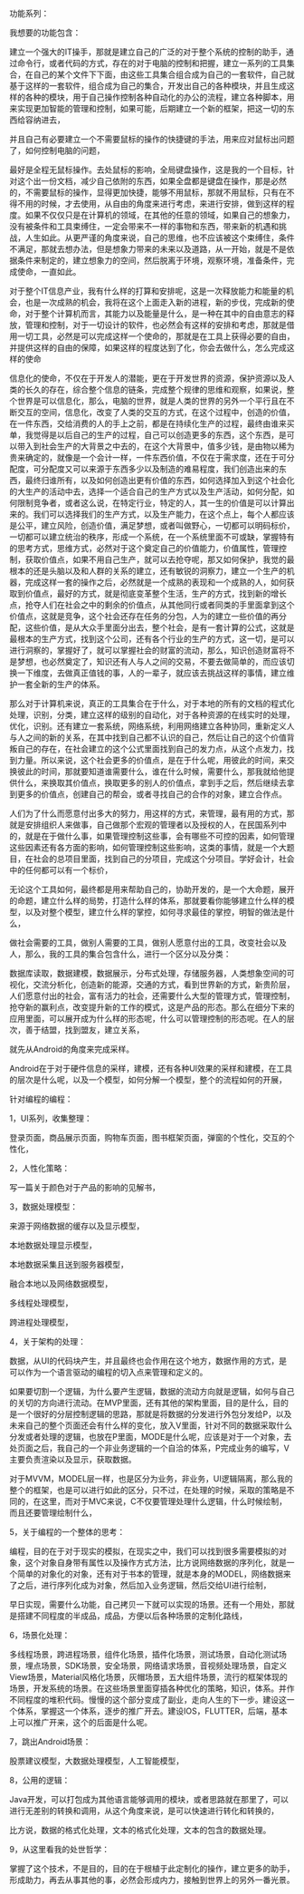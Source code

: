 功能系列：

我想要的功能包含：

建立一个强大的IT操手，那就是建立自己的广泛的对于整个系统的控制的助手，通过命令行，或者代码的方式，存在的对于电脑的控制和把握，建立一系列的工具集合，在自己的某个文件下下面，由这些工具集合组合成为自己的一套软件，自己就基于这样的一套软件，组合成为自己的集合，开发出自己的各种模块，并且生成这样的各种的模块，用于自己操作控制各种自动化的办公的流程，建立各种脚本，用来实现更加智能的管理和控制，如果可能，后期建立一个新的框架，把这一切的东西给容纳进去，

并且自己有必要建立一个不需要鼠标的操作的快捷键的手法，用来应对鼠标出问题了，如何控制电脑的问题，

最好是全程无鼠标操作。去处鼠标的影响，全局键盘操作，这是我的一个目标，针对这个出一份文档，减少自己依附的东西，如果全盘都是键盘在操作，那是必然的，不需要鼠标的操作，显得更加快捷，能够不用鼠标，那就不用鼠标，只有在不得不用的时候，才去使用，从自由的角度来进行考虑，来进行安排，做到这样的程度。如果不仅仅只是在计算机的领域，在其他的任意的领域，如果自己的想象力，没有被条件和工具束缚住，一定会带来不一样的事物和东西，带来新的机遇和挑战，人生如此。从更严谨的角度来说，自己的思维，也不应该被这个束缚住，条件不满足，那就去想办法，但是想象力带来的未来以及道路，从一开始，就是不是依据条件来制定的，建立想象力的空间，然后脱离于环境，观察环境，准备条件，完成使命，一直如此。

对于整个IT信息产业，我有什么样的打算和安排呢，这是一次释放能力和能量的机会，也是一次成熟的机会，我将在这个上面走入新的进程，新的步伐，完成新的使命，对于整个计算机而言，其能力以及能量是什么，是一种在其中的自由意志的释放，管理和控制，对于一切设计的软件，也必然会有这样的安排和考虑，那就是借用一切工具，必然是可以完成这样一个使命的，那就是在工具上获得必要的自由，并提供这样的自由的保障，如果这样的程度达到了化，你会去做什么，怎么完成这样的使命



信息化的使命，不仅在于开发人的潜能，更在于开发世界的资源，保护资源以及人类的长久的存在，综合整个信息的链条，完成整个规律的思维和观察，如果说，整个世界是可以信息化，那么，电脑的世界，就是人类的世界的另外一个平行且在不断交互的空间，信息化，改变了人类的交互的方式，在这个过程中，创造的价值，在一件东西，交给消费的人的手上之前，都是在持续化生产的过程，最终由谁来买单，我觉得是以后自己的生产的过程，自己可以创造更多的东西，这个东西，是可以带入到社会生产的大背景之中去的，在这个大背景中，值多少钱，是由物以稀为贵来确定的，就像是一个会计一样，一件东西价值，不仅在于需求度，还在于可分配度，可分配度又可以来源于东西多少以及制造的难易程度，我们创造出来的东西，最终归谁所有，以及如何创造出更有价值的东西，如何选择加入到这个社会化的大生产的活动中去，选择一个适合自己的生产方式以及生产活动，如何分配，如何限制竞争者，或者这么说，在特定行业，特定的人，其一生的价值是可以计算出来的。我们可以选择我们的生产方式，以及生产能力，在这个点上，每个人都应该是公平，建立风险，创造价值，满足梦想，或者叫做野心，一切都可以明码标价，一切都可以建立统治的秩序，形成一个系统，在一个系统里面不可或缺，掌握特有的思考方式，思维方式，必然对于这个奠定自己的价值能力，价值属性，管理控制，获取价值点，如果不用自己生产，就可以去抢夺呢，那又如何保护，我觉的最根本的还是头脑以及和人群的关系的建立，还有敏锐的洞察力，建立一个生产的机器，完成这样一套的操作之后，必然就是一个成熟的表现和一个成熟的人，如何获取到价值点，最好的方式，就是彻底变革整个生活，生产的方式，找到新的增长点，抢夺人们在社会之中的剩余的价值点，从其他同行或者同类的手里面拿到这个价值点，这就是竞争，这个社会还存在任务的分包，人为的建立一些价值的再分配，这些价值，是从大众手里面分出去，整个社会，是有一套计算的公式，这就是最根本的生产方式，找到这个公司，还有各个行业的生产的方式，这一切，是可以进行洞察的，掌握好了，就可以掌握社会的财富的流动，那么，知识创造财富将不是梦想，也必然奠定了，知识还有人与人之间的交易，不要去做简单的，而应该切换一下维度，去做真正值钱的事，人的一辈子，就应该去挑战这样的事情，建立维护一套全新的生产的体系。

那么对于计算机来说，真正的工具集合在于什么，对于本地的所有的文档的程式化处理，识别，分类，建立这样的级别的自动化，对于各种资源的在线实时的处理，优化，识别。还有建立一套系统，网络系统，利用网络建立各种协同，重新定义人与人之间的新的关系，在其中找到自己都不认识的自己，然后让自己的这个价值背叛自己的存在，在社会建立的这个公式里面找到自己的发力点，从这个点发力，找到力量。所以来说，这个社会更多的价值点，是在于什么呢，用彼此的时间，来交换彼此的时间，那就要知道谁需要什么，谁在什么时候，需要什么，那我就给他提供什么，来换取其价值点，换取更多的别人的价值点，拿到手之后，然后继续去拿到更多的价值点，创建自己的帮会，或者寻找自己的合作的对象，建立合作点。

人们为了什么而愿意付出多大的努力，用这样的方式，来管理，最有用的方式，那就是安排组织人来做事，自己做那个宏观的管理者以及授权的人，在民国系列中的，就是在于做什么事，如果管理控制这些事，会有哪些不可控的因素，如何管理这些因素还有各方面的影响，如何管理控制这些影响，这类的事情，就是一个大题目，在社会的总项目里面，找到自己的分项目，完成这个分项目。学好会计，社会中的任何都可以有一个标价，

无论这个工具如何，最终都是用来帮助自己的，协助开发的，是一个大命题，展开的命题，建立什么样的局势，打造什么样的体系，那就要看你能够建立什么样的模型，以及对整个模型，建立什么样的掌控，如何寻求最佳的掌控，明智的做法是什么，

做社会需要的工具，做别人需要的工具，做别人愿意付出的工具，改变社会以及人，那么，我的工具的集合包含什么，进行一个区分以及分类：

数据库读取，数据建模，数据展示，分布式处理，存储服务器，人类想象空间的可视化，交流分析化，创造新的能源，交通的方式，看到世界新的方式，新贵阶层，人们愿意付出的社会，富有活力的社会，还需要什么大型的管理方式，管理控制，抢夺新的赢利点，改变提升新的工作的模式，这是产品的形态。那么在细分下来的应用里面，可以展开成为什么样的形态呢，什么可以管理控制的形态呢。在人的层次，善于结盟，找到盟友，建立关系，

就先从Android的角度来完成采样。

Android在于对于硬件信息的采样，建模，还有各种UI效果的采样和建模，在工具的层次是什么呢，以及一个模型，如何分解一个模型，整个的流程如何的开展，

针对编程的编程：

1，UI系列，收集整理：

登录页面，商品展示页面，购物车页面，图书框架页面，弹窗的个性化，交互的个性化，

2，人性化策略：

写一篇关于颜色对于产品的影响的见解书，

3，数据处理模型：

来源于网络数据的缓存以及显示模型，

本地数据处理显示模型，

本地数据采集且送到服务器模型，

融合本地以及网络数据模型，

多线程处理模型，

跨进程处理模型，

4，关于架构的处理：

数据，从UI的代码块产生，并且最终也会作用在这个地方，数据作用的方式，是可以作为一个语言驱动的编程的切入点来管理和定义的。

如果要切割一个逻辑，为什么要产生逻辑，数据的流动方向就是逻辑，如何与自己的关切的方向进行流动。在MVP里面，还有其他的架构里面，目的是什么，目的是一个很好的分层控制逻辑的思路，那就是将数据的分发进行外包分发给P，以及未来自己的整个页面还会有什么样的变化，放入V里面，针对不同的数据采取什么分发或者处理的逻辑，也放在P里面，MODE是什么呢，应该是对于一个对象，去处页面之后，我自己的一个非业务逻辑的一个自洽的体系，P完成业务的编写，V主要负责渲染以及显示，获取数据。

对于MVVM，MODEL层一样，也是区分为业务，非业务，UI逻辑隔离，那么我的整个的框架，也是可以进行如此的区分，只不过，在处理的时候，采取的策略是不同的，在这里，而对于MVC来说，C不仅要管理处理什么逻辑，什么时候绘制，而且还要管理绘制什么，

5，关于编程的一个整体的思考：

编程，目的在于对于现实的模拟，在现实之中，我们可以找到很多需要模拟的对象，这个对象自身带有属性以及操作方式方法，比方说网络数据的序列化，就是一个简单的对象化的对象，还有对于书本的管理，就是本身的MODEL，网络数据来了之后，进行序列化成为对象，然后加入业务逻辑，然后交给UI进行绘制，

早日实现，需要什么功能，自己拷贝一下就可以实现的场景。还有一个用处，那就是搭建不同程度的半成品，成品，方便以后各种场景的定制化路线，

6，场景化处理：

多线程场景，跨进程场景，组件化场景，插件化场景，测试场景，自动化测试场景，埋点场景，SDK场景，安全场景，网络请求场景，音视频处理场景，自定义View场景，Material风格化场景，灰帽场景，五大组件场景，流行的框架体现的场景，开发系统的场景。在这些场景里面穿插各种优化的策略，知识，体系。并作不同程度的堆积代码。慢慢的这个部分变成了副业，走向人生的下一步。建设这一个体系，掌握这一个体系，逐步的推广开去。建设IOS，FLUTTER，后端，基本上可以推广开来，这个的后面是什么呢。

7，跳出Android场景：

股票建议模型，大数据处理模型，人工智能模型，

8，公用的逻辑：

Java开发，可以打包成为其他语言能够调用的模块，或者思路就在那里了，可以进行无差别的转换和调用，从这个角度来说，是可以快速进行转化和转换的，

比方说，数据的格式化处理，文本的格式化处理，文本的包含的数据处理。



9，从这里看我的处世哲学：

掌握了这个技术，不是目的，目的在于根植于此定制化的操作，建立更多的助手，形成助力，再去从事其他的事，必然会形成内力，接触到世界上的另外一番光景。



